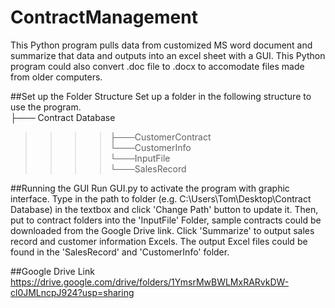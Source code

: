 # ContractManagement
This Python program pulls data from customized MS word document and summarize that data and outputs into an excel sheet with a GUI. This Python program could also convert .doc file to .docx to accomodate files made from older computers. 

##Set up the Folder Structure
Set up a folder in the following structure to use the program.  
├─── Contract Database<br />
>>>>   ├───CustomerContract <br />
       └───CustomerInfo   <br />
       └───InputFile   <br />
      └───SalesRecord   <br />

##Running the GUI 
Run GUI.py to activate the program with graphic interface. Type in the path to folder (e.g. C:\Users\Tom\Desktop\Contract Database) in the textbox and click 'Change Path' button to update it. Then, put to contract folders into the 'InputFile' Folder, sample contracts could be downloaded from the Google Drive link. Click 'Summarize' to output sales record and customer information Excels. The output Excel files could be found in the 'SalesRecord' and 'CustomerInfo' folder. 

##Google Drive Link
https://drive.google.com/drive/folders/1YmsrMwBWLMxRARvkDW-cl0JMLncpJ924?usp=sharing